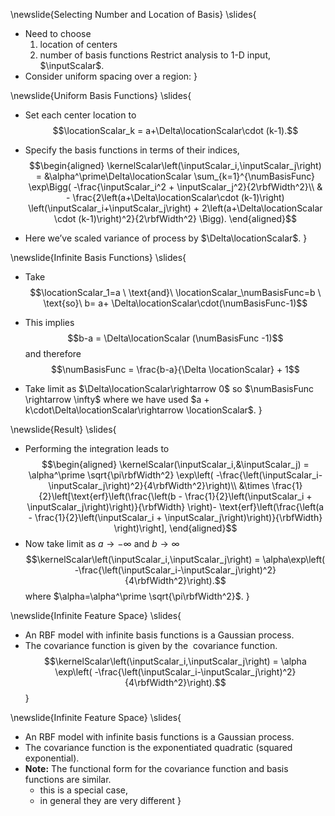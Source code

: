 \newslide{Selecting Number and Location of Basis}
\slides{
* Need to choose
  1. location of centers
  2. number of basis functions
  Restrict analysis to 1-D input, $\inputScalar$.
* Consider uniform spacing over a region:
}

\newslide{Uniform Basis Functions}
\slides{
* Set each center location to
  $$\locationScalar_k = a+\Delta\locationScalar\cdot (k-1).$$

* Specify the basis functions in terms of their indices,
  $$\begin{aligned}
    \kernelScalar\left(\inputScalar_i,\inputScalar_j\right) = &\alpha^\prime\Delta\locationScalar \sum_{k=1}^{\numBasisFunc} \exp\Bigg(
      -\frac{\inputScalar_i^2 + \inputScalar_j^2}{2\rbfWidth^2}\\ 
   & - \frac{2\left(a+\Delta\locationScalar\cdot (k-1)\right)
       \left(\inputScalar_i+\inputScalar_j\right) + 2\left(a+\Delta\locationScalar \cdot (k-1)\right)^2}{2\rbfWidth^2} \Bigg).
  \end{aligned}$$

* Here we’ve scaled variance of process by $\Delta\locationScalar$.
}

\newslide{Infinite Basis Functions}
\slides{
* Take
  $$\locationScalar_1=a \ \text{and}\  \locationScalar_\numBasisFunc=b \ \text{so}\ b= a+ \Delta\locationScalar\cdot(\numBasisFunc-1)$$

* This implies $$b-a = \Delta\locationScalar (\numBasisFunc -1)$$ and therefore $$\numBasisFunc = \frac{b-a}{\Delta \locationScalar} + 1$$

* Take limit as $\Delta\locationScalar\rightarrow 0$ so $\numBasisFunc \rightarrow \infty$ where we have used $a + k\cdot\Delta\locationScalar\rightarrow \locationScalar$.
}

\newslide{Result}
\slides{
* Performing the integration leads to 
  $$\begin{aligned}
    \kernelScalar(\inputScalar_i,&\inputScalar_j) = \alpha^\prime \sqrt{\pi\rbfWidth^2}
    \exp\left( -\frac{\left(\inputScalar_i-\inputScalar_j\right)^2}{4\rbfWidth^2}\right)\\ &\times
    \frac{1}{2}\left[\text{erf}\left(\frac{\left(b - \frac{1}{2}\left(\inputScalar_i +
    \inputScalar_j\right)\right)}{\rbfWidth} \right)-
    \text{erf}\left(\frac{\left(a - \frac{1}{2}\left(\inputScalar_i +
       \inputScalar_j\right)\right)}{\rbfWidth} \right)\right],
    \end{aligned}$$
* Now take limit as $a\rightarrow -\infty$ and $b\rightarrow \infty$
  $$\kernelScalar\left(\inputScalar_i,\inputScalar_j\right) = \alpha\exp\left(
    -\frac{\left(\inputScalar_i-\inputScalar_j\right)^2}{4\rbfWidth^2}\right).$$
  where $\alpha=\alpha^\prime \sqrt{\pi\rbfWidth^2}$.
}

\newslide{Infinite Feature Space}
\slides{
* An RBF model with infinite basis functions is a Gaussian process.
* The covariance function is given by the  covariance function.
  $$\kernelScalar\left(\inputScalar_i,\inputScalar_j\right) = \alpha \exp\left(
          -\frac{\left(\inputScalar_i-\inputScalar_j\right)^2}{4\rbfWidth^2}\right).$$
}

\newslide{Infinite Feature Space}
\slides{
* An RBF model with infinite basis functions is a Gaussian process.
* The covariance function is the exponentiated quadratic (squared exponential).
* **Note:** The functional form for the covariance function and basis functions are similar.
  * this is a special case,
  * in general they are very different
}


